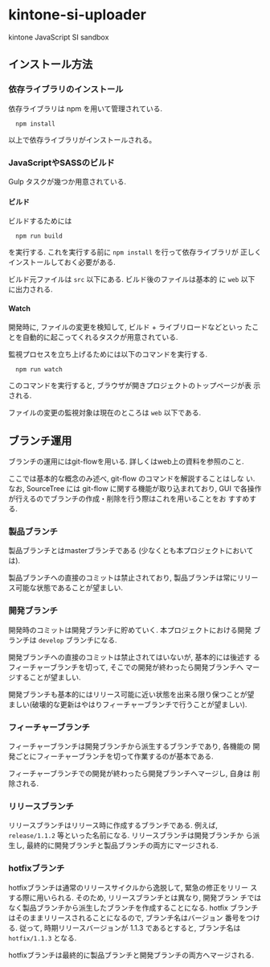 kintone-si-uploader
===================

kintone JavaScript SI sandbox


インストール方法
----------------

### 依存ライブラリのインストール

依存ライブラリは npm を用いて管理されている.

``` {.bash}
  npm install
```

以上で依存ライブラリがインストールされる。


### JavaScriptやSASSのビルド

Gulp タスクが幾つか用意されている.

#### ビルド

ビルドするためには

``` {.bash}
  npm run build
```

を実行する. これを実行する前に `npm install` を行って依存ライブラリが
正しくインストールしておく必要がある.

ビルド元ファイルは `src` 以下にある. ビルド後のファイルは基本的
に `web` 以下に出力される.

#### Watch

開発時に, ファイルの変更を検知して, ビルド + ライブリロードなどといっ
たことを自動的に起こってくれるタスクが用意されている.

監視プロセスを立ち上げるためには以下のコマンドを実行する.

``` {.bash}
  npm run watch
```

このコマンドを実行すると, ブラウザが開きプロジェクトのトップページが表
示される. 

ファイルの変更の監視対象は現在のところは `web` 以下である.

ブランチ運用
------------

ブランチの運用にはgit-flowを用いる. 詳しくはweb上の資料を参照のこと.

ここでは基本的な概念のみ述べ, git-flow のコマンドを解説することはしな
い. なお, SourceTree には git-flow に関する機能が取り込まれており, GUI
で各操作が行えるのでブランチの作成・削除を行う際はこれを用いることをお
すすめする.

### 製品ブランチ

製品ブランチとはmasterブランチである (少なくとも本プロジェクトにおいて
は).

製品ブランチへの直接のコミットは禁止されており, 製品ブランチは常にリリー
ス可能な状態であることが望ましい.

### 開発ブランチ

開発時のコミットは開発ブランチに貯めていく. 本プロジェクトにおける開発
ブランチは `develop` ブランチになる.

開発ブランチへの直接のコミットは禁止されてはいないが, 基本的には後述す
るフィーチャーブランチを切って, そこでの開発が終わったら開発ブランチへ
マージすることが望ましい.

開発ブランチも基本的にはリリース可能に近い状態を出来る限り保つことが望
ましい(破壊的な更新はやはりフィーチャーブランチで行うことが望ましい).

### フィーチャーブランチ

フィーチャーブランチは開発ブランチから派生するブランチであり, 各機能の
開発ごとにフィーチャーブランチを切って作業するのが基本である.

フィーチャーブランチでの開発が終わったら開発ブランチへマージし, 自身は
削除される.

### リリースブランチ

リリースブランチはリリース時に作成するブランチである. 例えば,
`release/1.1.2` 等といった名前になる. リリースブランチは開発ブランチか
ら派生し, 最終的に開発ブランチと製品ブランチの両方にマージされる.

### hotfixブランチ

hotfixブランチは通常のリリースサイクルから逸脱して, 緊急の修正をリリー
スする際に用いられる. そのため, リリースブランチとは異なり, 開発ブラン
チではなく製品ブランチから派生したブランチを作成することになる. hotfix
ブランチはそのままリリースされることになるので, ブランチ名はバージョン
番号をつける. 従って, 時期リリースバージョンが 1.1.3 であるとすると,
ブランチ名は `hotfix/1.1.3` となる.

hotfixブランチは最終的に製品ブランチと開発ブランチの両方へマージされる.
